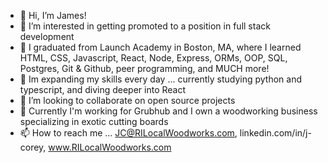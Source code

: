 - 👋 Hi, I’m James!
- 👀 I’m interested in getting promoted to a position in full stack development
- 🌱 I graduated from Launch Academy in Boston, MA, where I learned HTML, CSS, Javascript, React, Node, Express, ORMs, OOP, SQL, Postgres, Git & Github, peer programming, and MUCH more!
- 🌱 Im expanding my skills every day ... currently studying python and typescript, and diving deeper into React
- 💞️ I’m looking to collaborate on open source projects
- 👔 Currently I'm working for Grubhub and I own a woodworking business specializing in exotic cutting boards
- 📫 How to reach me ... JC@RILocalWoodworks.com, linkedin.com/in/j-corey, www.RILocalWoodworks.com

<!---
JCWoodworker/JCWoodworker is a ✨ special ✨ repository because its `README.md` (this file) appears on your GitHub profile.
You can click the Preview link to take a look at your changes.
--->
